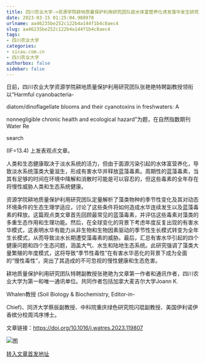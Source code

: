 ```yaml
---
title: 四川农业大学->资源学院耕地质量保护利用研究团队就水体富营养化诱发藻华发生研究有新进展 | sicau.com.cn
date: 2023-03-15 01:25:04.988970
urlname: aa46235be252c122b4a144f1b4c8aec4
slug: aa46235be252c122b4a144f1b4c8aec4
tags: 
- 四川农业大学
categories:
- sicau.com.cn
- 四川农业大学
authorbox: false
sidebar: false
---
```

日前，四川农业大学资源学院耕地质量保护利用研究团队张艳艳特聘副教授领衔以“Harmful cyanobacteria-

diatom/dinoflagellate blooms and their cyanotoxins in freshwaters: A

nonnegligible chronic health and ecological hazard”为题，在自然指数期刊Water Re
<!--more-->
search

(IF=13.4) 上发表观点文章。

人类和生态健康取决于淡水系统的活力，但由于面源污染引起的水体富营养化，导致淡水系统藻类大量滋生，形成有害水华并释放蓝藻毒素。周期性的蓝藻毒素，当其有足够的时间在环境中降解和消散时可能是可以容忍的，但这些毒素的全年存在将慢性威胁人类和生态系统健康。

资源学院耕地质量保护利用研究团队定量解析了藻类物种的季节性变化及其对动态环境条件的生态生理学适应，讨论了这些条件将如何造成水华连续发生以及蓝藻毒素的释放。这篇观点类文章首先回顾最常见的蓝藻毒素，并评估这些毒素对藻类的多重生态作用和生理功能。然后，在全球变化的背景下考虑年度反复出现的有害水华模式，这表明水华有能力从非生物和生物因素驱动的季节性生长模式转变为全年生长模式，从而导致淡水长期遭受藻毒素的威胁。最后，汇总有害水华引起的四个健康问题和四个生态问题，涵盖大气、水生和陆地生态系统。此研究强调了藻类大量繁殖的年度模式，这将导致“季节性毒性”在有害水华恶化的背景下成为全面的“慢性毒性”，突出了其造成的不可忽视的慢性健康和生态危害。

耕地质量保护利用研究团队特聘副教授张艳艳为文章第一作者和通讯作者，四川农业大学为第一和唯一通讯单位。共同作者包括加拿大麦吉尔大学Joann K.

Whalen教授 (Soil Biology & Biochemistry, Editor-in-

Chief)、同济大学蔡辰副教授、中科院重庆绿色研究院闪琨副教授、美国伊利诺伊香槟分校周鸿序博士。

文章链接：https://doi.org/10.1016/j.watres.2023.119807

![图](https://news.sicau.edu.cn/__local/9/70/BD/17331D58CCB40E165A649C32ADB_3B4DD6DA_57358.png)

[转入文章首发地址](https://news.sicau.edu.cn/info/1078/71392.htm)